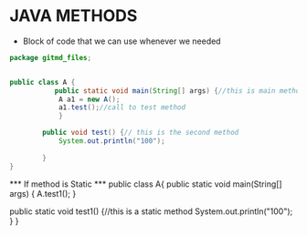# JAVA METHODS
* Block of code that we can use whenever we needed
```java
package gitmd_files;


public class A {
           public static void main(String[] args) {//this is main method 
			A a1 = new A();
			a1.test();//call to test method
			}

		public void test() {// this is the second method 
			System.out.println("100");
			
		}
}
```

*** If method is Static ***
public class A{
	 public static void main(String[] args) {
		 A.test1();
	 }
	 
  public static void test1() {//this is a static method
	  System.out.println("100");
  }
}




